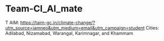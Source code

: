 # Team-Cl_AI_mate
T AIM: https://taim-gc.in/climate-change/?utm_source=iamneo&utm_medium=email&utm_campaign=student
Cities: Adilabad, Nizamabad, Warangal, Karimnagar, and Khammam

